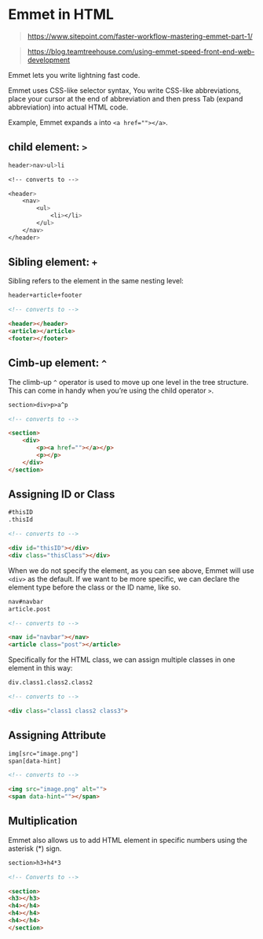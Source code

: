 # Emmet in HTML

>https://www.sitepoint.com/faster-workflow-mastering-emmet-part-1/

>https://blog.teamtreehouse.com/using-emmet-speed-front-end-web-development

Emmet lets you write lightning fast code.

Emmet uses CSS-like selector syntax, You write CSS-like abbreviations, place your cursor at the end of abbreviation and then press Tab (expand abbreviation) into actual HTML code.

Example, Emmet expands `a` into `<a href=""></a>`.

## child element: `>`

```css
header>nav>ul>li

<!-- converts to -->

<header>
    <nav>
        <ul>
            <li></li>
        </ul>
    </nav>
</header>
```

## Sibling element: `+`

Sibling refers to the element in the same nesting level:

```html
header+article+footer

<!-- converts to -->

<header></header>
<article></article>
<footer></footer>
```

## Cimb-up element: `^`

The climb-up `^` operator is used to move up one level in the tree structure. This can come in handy when you’re using the child operator `>`.

```html
section>div>p>a^p

<!-- converts to -->

<section>
    <div>
        <p><a href=""></a></p>
        <p></p>
    </div>
</section>
```

## Assigning ID or Class

```html
#thisID
.thisId

<!-- converts to -->

<div id="thisID"></div>
<div class="thisClass"></div>
```

When we do not specify the element, as you can see above, Emmet will use `<div>` as the default. If we want to be more specific, we can declare the element type before the class or the ID name, like so.

```html
nav#navbar
article.post

<!-- converts to -->

<nav id="navbar"></nav>
<article class="post"></article>
```

Specifically for the HTML class, we can assign multiple classes in one element in this way:

```html
div.class1.class2.class2

<!-- converts to -->

<div class="class1 class2 class3">
```

## Assigning Attribute

```html
img[src="image.png"]
span[data-hint]

<!-- converts to -->

<img src="image.png" alt="">
<span data-hint=""></span>
```

## Multiplication

Emmet also allows us to add HTML element in specific numbers using the asterisk (*) sign.

```html
section>h3+h4*3

<!-- Converts to -->

<section>
<h3></h3>
<h4></h4>
<h4></h4>
<h4></h4>
</section>
```